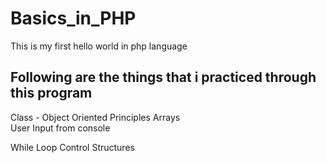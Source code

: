 # Basics_in_PHP

This is my first hello world in php language 

## Following are the things that i practiced through this program

Class   - Object Oriented Principles
Arrays  
User Input from console

While Loop Control Structures

